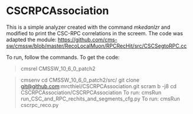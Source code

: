 # CSCRPCAssociation

This is a simple analyzer created with the command *mkedanlzr* and modified to print the CSC-RPC correlations in the screem. The code was adapted the module:
https://github.com/cms-sw/cmssw/blob/master/RecoLocalMuon/RPCRecHit/src/CSCSegtoRPC.cc

To run, follow the commands.
To get the code:
> cmsrel CMSSW_10_6_0_patch2

> cmsenv
> cd CMSSW_10_6_0_patch2/src/
> git clone git@github.com:mrcthiel/CSCRPCAssociation.git
> scram b -j8
> cd CSCRPCAssociation/CSCRPCAssociation
To run:
>cmsRun run_CSC_and_RPC_rechits_and_segments_cfg.py
To run:
>cmsRun cscrpc_reco.py



